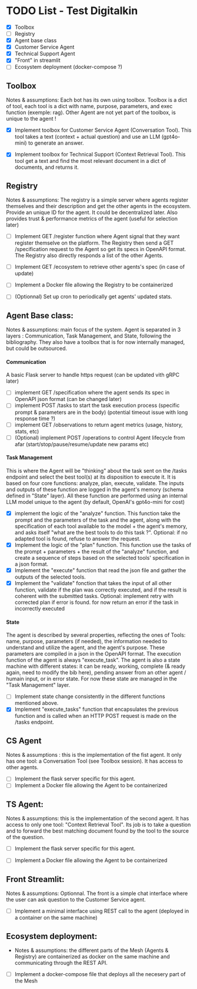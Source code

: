 # TODO List - Test Digitalkin 
- [x] Toolbox
- [ ] Registry
- [x] Agent base class
- [x] Customer Service Agent
- [x] Technical Support Agent
- [x] "Front" in streamlit
- [ ] Ecosystem deployment (docker-compose ?)

## Toolbox
Notes & assumptions:
Each bot has its own using toolbox. Toolbox is a dict of tool, each tool is a dict with name, purpose, parameters, and exec function (exemple: rag). Other Agent are not yet part of the toolbox, is unique to the agent !
- [x] Implement toolbox for Customer Service Agent (Conversation Tool). This tool takes a text (context + actual question) and use an LLM (gpt4o-mini) to generate an answer.
- [x] Implement toolbox for Technical Support (Context Retrieval Tool). This tool get a text and find the most relevant document in a dict of documents, and returns it.



## Registry 
Notes & assumptions: The registry is a simple server where agents register themselves and their description and get the other agents in the ecosystem. Provide an unique ID for the agent. It could be decentralized later. Also provides trust & performance metrics of the agent (useful for selection later)

- [ ] Implement GET /register function where Agent signal that they want register themselve on the platform. The Registry then send a GET /specification request to the Agent so get its specs in OpenAPI format. The Registry also directly responds a list of the other Agents. 

- [ ] Implement GET /ecosystem to retrieve other agents's spec (in case of update)

- [ ] Implement a Docker file allowing the Registry to be containerized

- [ ] (Optionnal) Set up cron to periodically get agents' updated stats.

## Agent Base class:
Notes & assumptions: main focus of the system. Agent is separated in 3 layers : Communication, Task Management, and State, following the bibliography. They also have a toolbox that is for now internally managed, but could be outsourced.
#### Communication
 A basic Flask server to handle https request (can be updated vith gRPC later)
 - [ ] implement GET /specification where the agent sends its spec in OpenAPI json format (can be changed later)
 - [ ] implement POST /tasks to start the task execution process (specific prompt & parameters are in the body) (potential timeout issue with long response time ?)
 - [ ] implement GET /observations to return agent metrics (usage, history, stats, etc)
 - [ ] (Optional) implement POST /operations to control Agent lifecycle from afar (start/stop/pause/resume/update new params etc)

#### Task Management
This is where the Agent will be "thinking" about the task sent on the /tasks endpoint and select the best tool(s) at its disposition to execute it. It is based on four core functions: analyze, plan, execute, validate. The inputs and outputs of these function are logged in the agent's memory (schema defined in "State" layer). All these function are performed using an internal LLM model unique to the agent (by default, OpenAI's gpt4o-mini for cost)
- [x] implement the logic of the "analyze" function. This function take the prompt and the parameters of the task and the agent, along with the specification of each tool available to the model + the agent's memory, and asks itself "what are the best tools to do this task ?". Optional: if no adapted tool is found, refuse to answer the request.
- [x] Implement the logic of the "plan" function. This function use the tasks of the prompt + parameters + the result of the "analyze" function, and create a sequence
of steps based on the selected tools' specification in a json format.
- [x] Implement the "execute" function that read the json file and gather the outputs of the selected tools.
- [x] Implement the "validate" fonction that takes the input of all other function, validate if the plan was correctly executed, and if the result is coherent with the submitted tasks. Optional: implement retry with corrected plan if error is found. for now return an error if the task in incorrectly executed

#### State
The agent is described by several properties, reflecting the ones of Tools: name, purpose, parameters (if needed), the information needed to understand and utilize the agent, and the agent's purpose. These parameters are compiled in a json in the OpenAPI format. The execution function of the agent is always "execute_task".
The agent is also a state machine with different states: it can be ready, working, complete (& ready again, need to modify the bib here), pending answer from an other agent / humain input, or in error state. 
For now these state are managed in the "Task Management" layer. 
- [ ] Implement state change consistently in the different functions mentioned above.
- [x] Implement "execute_tasks" function that encapsulates the previous function and is called when an HTTP POST request is made on the /tasks endpoint.

## CS Agent
Notes & assumptions : this is the implementation of the fist agent. It only has one tool: a Conversation Tool (see Toolbox session). It has access to other agents.
- [ ] Implement the flask server specific for this agent.
- [ ] Implement a Docker file allowing the Agent to be containerized
 
## TS Agent:
Notes & assumptions: this is the implementation of the second agent. It has access to only one tool: "Context Retrieval Tool". Its job is to take a question and to forward the best matching document found by the tool to the source of the question.
- [ ] Implement the flask server specific for this agent.
- [ ] Implement a Docker file allowing the Agent to be containerized


## Front Streamlit:
Notes & assumptions: Optionnal. The front is a simple chat interface where the user can ask question to the Customer Service agent.
- [ ] Implement a minimal interface using REST call to the agent (deployed in a container on the same machine)


## Ecosystem deployment:
-   Notes & assumptions: the different parts of the Mesh (Agents & Registry) are containerized as docker on the same machine and communicating through the REST API.
- [ ] Implement a docker-compose file that deploys all the necesery part of the Mesh
